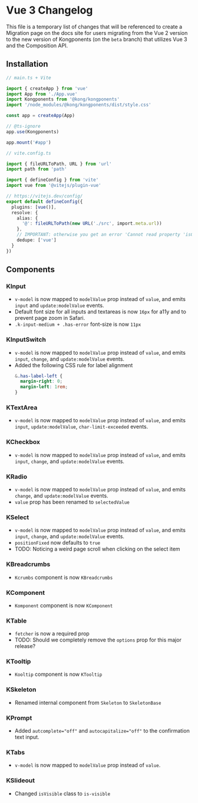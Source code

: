 # Vue 3 Changelog

This file is a temporary list of changes that will be referenced to create a Migration page on the docs site for users migrating from the Vue 2 version to the new version of Kongponents (on the `beta` branch) that utilizes Vue 3 and the Composition API.

## Installation

```ts
// main.ts + Vite

import { createApp } from 'vue'
import App from './App.vue'
import Kongponents from '@kong/kongponents'
import '/node_modules/@kong/kongponents/dist/style.css'

const app = createApp(App)

// @ts-ignore
app.use(Kongponents)

app.mount('#app')
```

```ts
// vite.config.ts

import { fileURLToPath, URL } from 'url'
import path from 'path'

import { defineConfig } from 'vite'
import vue from '@vitejs/plugin-vue'

// https://vitejs.dev/config/
export default defineConfig({
  plugins: [vue()],
  resolve: {
    alias: {
      '@': fileURLToPath(new URL('./src', import.meta.url))
    },
    // IMPORTANT: otherwise you get an error 'Cannot read property 'isCE' of null': https://github.com/vuejs/core/issues/4344#issuecomment-1053636961
    dedupe: ['vue']
  }
})

```

## Components

### KInput

- `v-model` is now mapped to `modelValue` prop instead of `value`, and emits `input` and `update:modelValue` events.
- Default font size for all inputs and textareas is now `16px` for a11y and to prevent page zoom in Safari.
- `.k-input-medium + .has-error` font-size is now `11px`

### KInputSwitch

- `v-model` is now mapped to `modelValue` prop instead of `value`, and emits `input`, `change`, and `update:modelValue` events.
- Added the following CSS rule for label alignment
    ```scss
    &.has-label-left {
      margin-right: 0;
      margin-left: 1rem;
    }
    ```

### KTextArea

- `v-model` is now mapped to `modelValue` prop instead of `value`, and emits `input`, `update:modelValue`, `char-limit-exceeded` events.

### KCheckbox

- `v-model` is now mapped to `modelValue` prop instead of `value`, and emits `input`, `change`, and `update:modelValue` events.

### KRadio

- `v-model` is now mapped to `modelValue` prop instead of `value`, and emits `change`, and `update:modelValue` events.
- `value` prop has been renamed to `selectedValue`

### KSelect

- `v-model` is now mapped to `modelValue` prop instead of `value`, and emits `input`, `change`, and `update:modelValue` events.
- `positionFixed` now defaults to `true`
- TODO: Noticing a weird page scroll when clicking on the select item

### KBreadcrumbs

- `Kcrumbs` component is now `KBreadcrumbs`

### KComponent

- `Komponent` component is now `KComponent`

### KTable

- `fetcher` is now a required prop
- TODO: Should we completely remove the `options` prop for this major release?

### KTooltip

- `Kooltip` component is now `KTooltip`

### KSkeleton
- Renamed internal component from `Skeleton` to `SkeletonBase`

### KPrompt

- Added `autcomplete="off"` and `autocapitalize="off"` to the confirmation text input.

### KTabs

- `v-model` is now mapped to `modelValue` prop instead of `value`.

### KSlideout

- Changed `isVisible` class to `is-visible`
